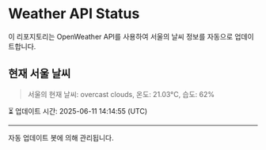 
# Weather API Status

이 리포지토리는 OpenWeather API를 사용하여 서울의 날씨 정보를 자동으로 업데이트합니다.

## 현재 서울 날씨
> 서울의 현재 날씨: overcast clouds, 온도: 21.03°C, 습도: 62%

⏳ 업데이트 시간: 2025-06-11 14:14:55 (UTC)

---
자동 업데이트 봇에 의해 관리됩니다.
